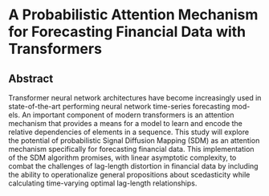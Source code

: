 # A Probabilistic Attention Mechanism for Forecasting Financial Data with Transformers

## Abstract

Transformer neural network architectures have become increasingly used in state-of-the-art performing neural network time-series forecasting mod- els. An important component of modern transformers is an attention mechanism that provides a means for a model to learn and encode the relative dependencies of elements in a sequence. This study will explore the potential of probabilistic Signal Diffusion Mapping (SDM) as an attention mechanism specifically for forecasting financial data. This implementation of the SDM algorithm promises, with linear asymptotic complexity, to combat the challenges of lag-length distortion in financial data by including the ability to operationalize general propositions about scedasticity while calculating time-varying optimal lag-length relationships.